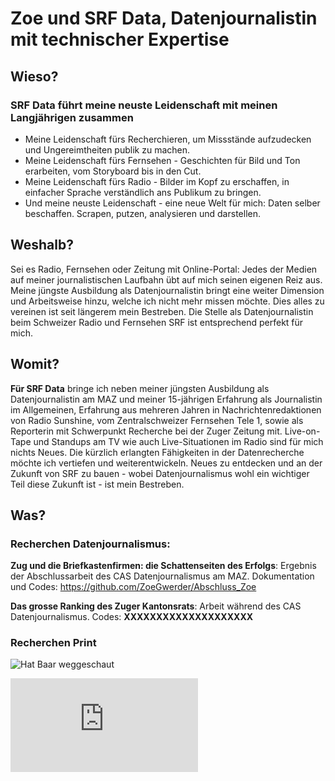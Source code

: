 # Zoe und SRF Data, Datenjournalistin mit technischer Expertise

## Wieso?
### SRF Data führt meine neuste Leidenschaft mit meinen Langjährigen zusammen
 - Meine Leidenschaft fürs Recherchieren, um Missstände aufzudecken und Ungereimtheiten publik zu machen.
 - Meine Leidenschaft fürs Fernsehen - Geschichten für Bild und Ton erarbeiten, vom Storyboard bis in den Cut.   
 - Meine Leidenschaft fürs Radio - Bilder im Kopf zu erschaffen, in einfacher Sprache verständlich ans Publikum zu bringen.
 - Und meine neuste Leidenschaft - eine neue Welt für mich: Daten selber beschaffen. Scrapen, putzen, analysieren und darstellen. 

## Weshalb?
Sei es Radio, Fernsehen oder Zeitung mit Online-Portal: Jedes der Medien auf meiner journalistischen Laufbahn übt auf mich seinen eigenen Reiz aus. Meine jüngste Ausbildung als Datenjournalistin bringt eine weiter Dimension und Arbeitsweise hinzu, welche ich nicht mehr missen möchte. Dies alles zu vereinen ist seit längerem mein Bestreben. Die Stelle als Datenjournalistin beim Schweizer Radio und Fernsehen SRF ist entsprechend perfekt für mich. 

## Womit?
**Für SRF Data** bringe ich neben meiner jüngsten Ausbildung als Datenjournalistin am MAZ und meiner 15-jährigen Erfahrung als Journalistin im Allgemeinen, Erfahrung aus mehreren Jahren in Nachrichtenredaktionen von Radio Sunshine, vom Zentralschweizer Fernsehen Tele 1,  sowie als Reporterin mit Schwerpunkt Recherche bei der Zuger Zeitung mit. Live-on-Tape und Standups am TV wie auch Live-Situationen im Radio sind für mich nichts Neues. Die kürzlich erlangten Fähigkeiten in der Datenrecherche möchte ich vertiefen und weiterentwickeln. Neues zu entdecken und an der Zukunft von SRF zu bauen - wobei Datenjournalismus wohl ein wichtiger Teil diese Zukunft ist - ist mein Bestreben.    


## Was?
### Recherchen Datenjournalismus: 
**Zug und die Briefkastenfirmen: die Schattenseiten des Erfolgs**: Ergebnis der Abschlussarbeit des CAS Datenjournalismus am MAZ. Dokumentation und Codes: https://github.com/ZoeGwerder/Abschluss_Zoe

**Das grosse Ranking des Zuger Kantonsrats**: Arbeit während des CAS Datenjournalismus. Codes: **XXXXXXXXXXXXXXXXXXXX**
### Recherchen Print
![Hat Baar weggeschaut](https://github.com/ZoeGwerder/Zoe-und-SRF-Data/blob/master/Bild%20Villiger.PNG)

![Hat Baar weggeschaut](https://github.com/ZoeGwerder/Zoe-und-SRF-Data/blob/master/ZZ_hat_Baar_weggeschaut.pdf)






